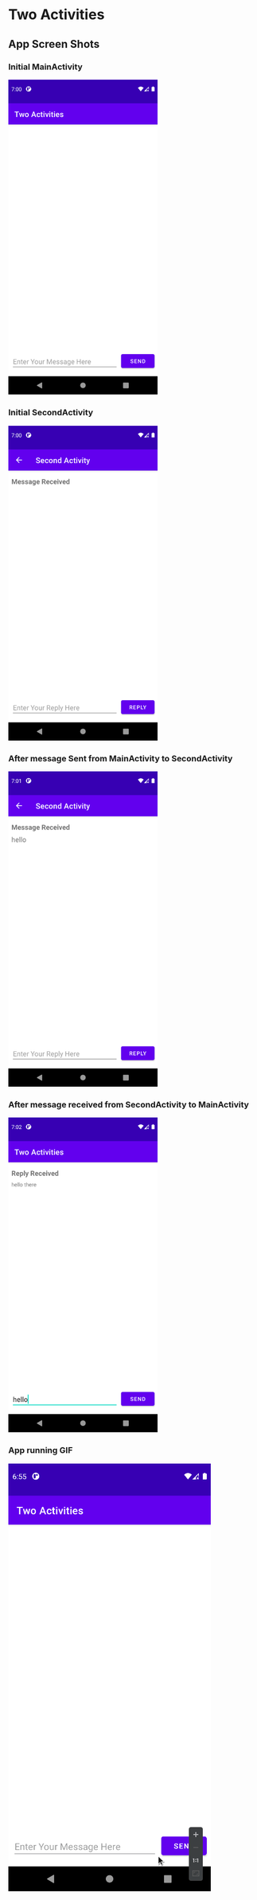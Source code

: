 # Two Activities

## App Screen Shots

### Initial MainActivity

<img src="./initial_main_activity.png" width=300>

### Initial SecondActivity

<img src="./initial_second_activity.png" width=300>

### After message Sent from MainActivity to SecondActivity

<img src="./after_message_sent.png" width=300>

### After message received from SecondActivity to MainActivity

<img src="./after_message_received.png" width=300>

### App running GIF

![](./two_activities.gif)